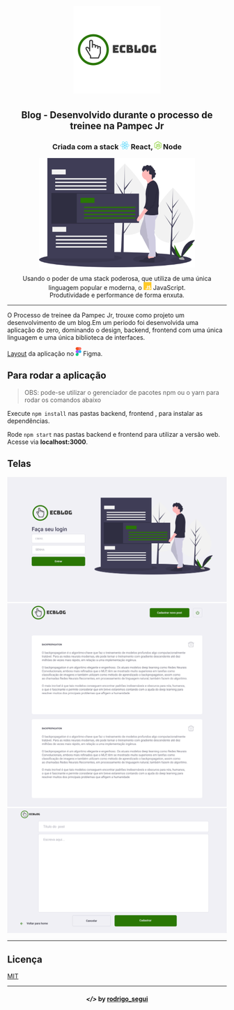 <!-- então bora codar! -->

<h1 align="center">
    <img alt="" title="" src="imgs/logo.png">
</h1>

<h2 align="center"> Blog - Desenvolvido durante o processo de treinee na Pampec Jr </h2>

<h3 align="center"> Criada com a stack <img src="imgs/react.png" alt="react" height="18"> React, <img src="imgs/node.png" alt="node" height="18"> Node </h3>

<p align="center"> <img src="imgs/blog.png" alt="heroes" height="250"> </p>

<p align="center"> Usando o poder de uma stack poderosa, que utiliza de uma única linguagem popular e moderna, o <img src="imgs/js.png" height="18" alt="javascript"> JavaScript. <br> Produtividade e performance de forma enxuta. </p>

---

O Processo de treinee da Pampec Jr, trouxe como projeto um desenvolvimento de um blog.Em um periodo foi desenvolvida uma aplicação do zero, dominando o design, backend, frontend com uma única linguagem e uma única biblioteca de interfaces.

[Layout](https://www.figma.com/file/F7J0xOo7et8KzWBLFZFL89/ec---blog-treinee%2Fpampec) da aplicação no <img src="imgs/figma.png" alt="figma" height="20"> Figma.

## Para rodar a aplicação

> OBS: pode-se utilizar o gerenciador de pacotes npm ou o yarn para rodar os comandos abaixo

Execute ```npm install``` nas pastas backend, frontend , para instalar as dependências.

Rode ```npm start``` nas pastas backend e frontend para utilizar a versão web. Acesse via **localhost:3000**.


## Telas

<p align="center">
    <img alt="" title="" src="imgs/print1.png">
    <img alt="" title="" src="imgs/print2.png">
    <img alt="" title="" src="imgs/print3.png">
</p>

---

## Licença
[MIT]()

---

<h4 align="center"> <em>&lt;/&gt;</em> by <a href="https://github.com/Rodrigo-SEgui" target="_blank">rodrigo_segui</a> </h4>

